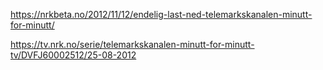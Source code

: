https://nrkbeta.no/2012/11/12/endelig-last-ned-telemarkskanalen-minutt-for-minutt/

https://tv.nrk.no/serie/telemarkskanalen-minutt-for-minutt-tv/DVFJ60002512/25-08-2012
